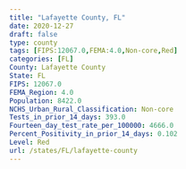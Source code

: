 ```yaml
---
title: "Lafayette County, FL"
date: 2020-12-27
draft: false
type: county
tags: [FIPS:12067.0,FEMA:4.0,Non-core,Red]
categories: [FL]
County: Lafayette County
State: FL
FIPS: 12067.0
FEMA_Region: 4.0
Population: 8422.0
NCHS_Urban_Rural_Classification: Non-core
Tests_in_prior_14_days: 393.0
Fourteen_day_test_rate_per_100000: 4666.0
Percent_Positivity_in_prior_14_days: 0.102
Level: Red
url: /states/FL/lafayette-county
---
```



